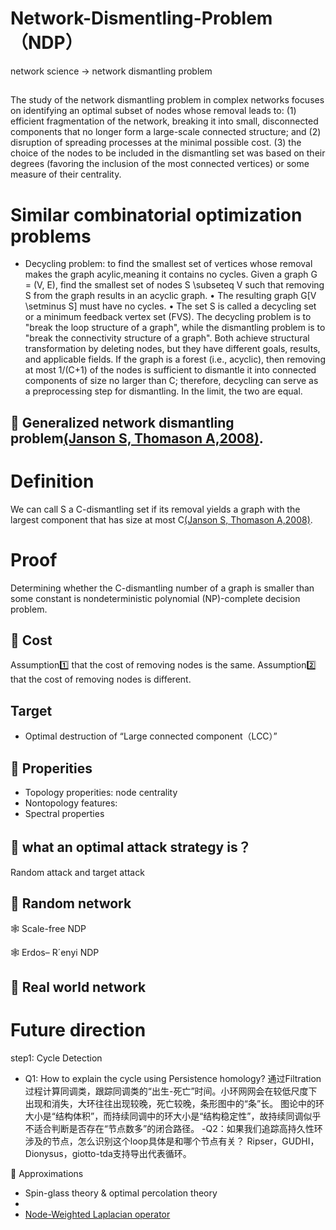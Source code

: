 # Network-Dismentling-Problem（NDP）
network science -> network dismantling problem
## 
The study of the network dismantling problem in complex networks focuses on identifying an optimal subset of nodes whose removal leads to:
(1) efficient fragmentation of the network, breaking it into small, disconnected components that no longer form a large-scale connected structure; and
(2) disruption of spreading processes at the minimal possible cost.
(3) the choice of the nodes to be included in the dismantling set was based on their degrees (favoring the inclusion of the most connected vertices) or some measure of their centrality.

# Similar combinatorial optimization problems
- Decycling problem: to find the smallest set of vertices whose removal makes the graph acylic,meaning it contains no cycles.
Given a graph G = (V, E), find the smallest set of nodes S \subseteq V such that removing S from the graph results in an acyclic graph.
	•	The resulting graph G[V \setminus S] must have no cycles.
	•	The set S is called a decycling set or a minimum feedback vertex set (FVS).
The decycling problem is to "break the loop structure of a graph", while the dismantling problem is to "break the connectivity structure of a graph". Both achieve structural transformation by deleting nodes, but they have different goals, results, and applicable fields. If the graph is a forest (i.e., acyclic), then removing at most 1/(C+1) of the nodes is sufficient to dismantle it into connected components of size no larger than C; therefore, decycling can serve as a preprocessing step for dismantling. In the limit, the two are equal.

## 🌟 Generalized network dismantling problem[(Janson S, Thomason A,2008)](https://doi.org/10.48550/arXiv.0709.1787).
# Definition
We can call S a C-dismantling set if its removal yields a graph with the largest component that has size at most C[(Janson S, Thomason A,2008)](
https://doi.org/10.48550/arXiv.0709.1787).

# Proof 
Determining whether the C-dismantling number of a graph is smaller than some constant is nondeterministic polynomial (NP)-complete decision problem.


## 🌟 Cost

Assumption1️⃣ that the cost of removing nodes is the same.
Assumption2️⃣ that the cost of removing nodes is different.

## Target
- Optimal destruction of “Large connected component（LCC）”

## 🌟 Properities
- Topology properities: node centrality
- Nontopology features:
- Spectral properties

## 🌟 what an optimal attack strategy is？
Random attack and target attack

## 🌟 Random network

🕸️ Scale-free NDP

🕸️ Erdos– R´enyi NDP

## 🌟 Real world network

# Future direction
step1: Cycle Detection
- Q1: How to explain the cycle using Persistence homology?
通过Filtration过程计算同调类，跟踪同调类的“出生-死亡”时间。小环网网会在较低尺度下出现和消失，大环往往出现较晚，死亡较晚，条形图中的“条”长。
图论中的环大小是“结构体积”，而持续同调中的环大小是“结构稳定性”，故持续同调似乎不适合判断是否存在“节点数多”的闭合路径。
-Q2：如果我们追踪高持久性环涉及的节点，怎么识别这个loop具体是和哪个节点有关？
Ripser，GUDHI，Dionysus，giotto-tda支持导出代表循环。




🌟 Approximations
- Spin-glass theory & optimal percolation theory
- 
- [Node-Weighted Laplacian operator](https://www.pnas.org/doi/abs/10.1073/pnas.1806108116)  
